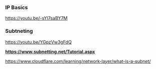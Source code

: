 
### IP Basics
https://youtu.be/-sYI7saBY7M

### Subtneting

https://youtu.be/YGpzVw3gFdQ

**https://www.subnetting.net/Tutorial.aspx**

https://www.cloudflare.com/learning/network-layer/what-is-a-subnet/

